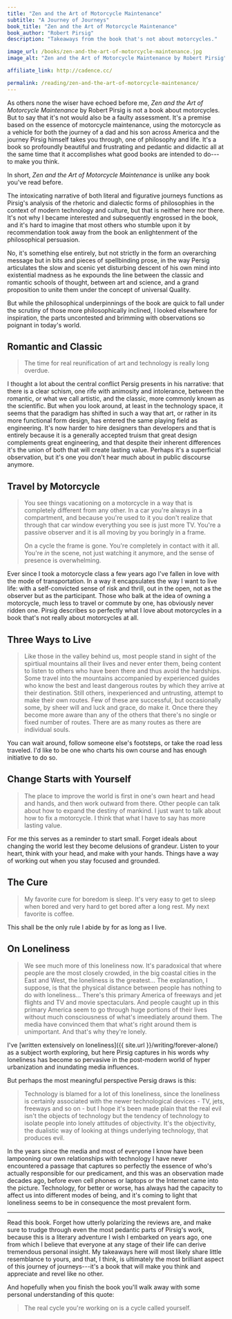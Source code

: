 ```yaml
---
title: "Zen and the Art of Motorcycle Maintenance"
subtitle: "A Journey of Journeys"
book_title: "Zen and the Art of Motorcycle Maintenance"
book_author: "Robert Pirsig"
description: "Takeaways from the book that's not about motorcycles."

image_url: /books/zen-and-the-art-of-motorcycle-maintenance.jpg
image_alt: "Zen and the Art of Motorcycle Maintenance by Robert Pirsig"

affiliate_link: http://cadence.cc/

permalink: /reading/zen-and-the-art-of-motorcycle-maintenance/
---
```


As others none the wiser have echoed before me, *Zen and the Art of Motorcycle Maintenance* by Robert Pirsig is not a book about motorcycles. But to say that it's not would also be a faulty assessment. It's a premise based on the essence of motorcycle maintenance, using the motorcycle as a vehicle for both the journey of a dad and his son across America and the journey Pirsig himself takes you through, one of philosophy and life. It's a book so profoundly beautiful and frustrating and pedantic and didactic all at the same time that it accomplishes what good books are intended to do---to make you think.

In short, *Zen and the Art of Motorcycle Maintenance* is unlike any book you've read before.

The intoxicating narrative of both literal and figurative journeys functions as Pirsig's analysis of the rhetoric and dialectic forms of philosophies in the context of modern technology and culture, but that is neither here nor there. It's not why I became interested and subsequently engrossed in the book, and it's hard to imagine that most others who stumble upon it by recommendation took away from the book an enlightenment of the philosophical persuasion.

No, it's something else entirely, but not strictly in the form an overarching message but in bits and pieces of spellbinding prose, in the way Persig articulates the slow and scenic yet disturbing descent of his own mind into existential madness as he expounds the line between the classic and romantic schools of thought, between art and science, and a grand proposition to unite them under the concept of universal Quality.

But while the philosophical underpinnings of the book are quick to fall under the scrutiny of those more philosophically inclined, I looked elsewhere for inspiration, the parts uncontested and brimming with observations so poignant in today's world.

## Romantic and Classic

> The time for real reunification of art and technology is really long overdue.

I thought a lot about the central conflict Persig presents in his narrative: that there is a clear schism, one rife with animosity and intolerance, between the romantic, or what we call artistic, and the classic, more commonly known as the scientific. But when you look around, at least in the technology space, it seems that the paradigm has shifted in such a way that art, or rather in its more functional form design, has entered the same playing field as engineering. It's now harder to hire designers than developers and that is entirely because it is a generally accepted truism that great design complements great engineering, and that despite their inherent differences it's the union of both that will create lasting value. Perhaps it's a superficial observation, but it's one you don't hear much about in public discourse anymore.

## Travel by Motorcycle

> You see things vacationing on a motorcycle in a way that is completely different from any other. In a car you're always in a compartment, and because you're used to it you don't realize that through that car window everything you see is just more TV. You're a passive observer and it is all moving by you boringly in a frame.
>
> On a cycle the frame is gone. You're completely in contact with it all. You're *in* the scene, not just watching it anymore, and the sense of presence is overwhelming.

Ever since I took a motorcycle class a few years ago I've fallen in love with the mode of transportation. In a way it encapsulates the way I want to live life: with a self-convicted sense of risk and thrill, out in the open, not as the observer but as the participant. Those who balk at the idea of owning a motorcycle, much less to travel or commute by one, has obviously never ridden one. Pirsig describes so perfectly what I love about motorcycles in a book that's not really about motorcycles at all.

## Three Ways to Live

> Like those in the valley behind us, most people stand in sight of the spirtiual mountains all their lives and never enter them, being content to listen to others who have been there and thus avoid the hardships. Some travel into the mountains accompanied by experienced guides who know the best and least dangerous routes by which they arrive at their destination. Still others, inexperienced and untrusting, attempt to make their own routes. Few of these are successful, but occasionally some, by sheer will and luck and grace, do make it. Once there they become more aware than any of the others that there's no single or fixed number of routes. There are as many routes as there are individual souls.

You can wait around, follow someone else's footsteps, or take the road less traveled. I'd like to be one who charts his own course and has enough initiative to do so.

## Change Starts with Yourself

> The place to improve the world is first in one's own heart and head and hands, and then work outward from there. Other people can talk about how to expand the destiny of mankind. I just want to talk about how to fix a motorcycle. I think that what I have to say has more lasting value.

For me this serves as a reminder to start small. Forget ideals about changing the world lest they become delusions of grandeur. Listen to your heart, think with your head, and make with your hands. Things have a way of working out when you stay focused and grounded.


## The Cure

> My favorite cure for boredom is sleep. It's very easy to get to sleep when bored and very hard to get bored after a long rest. My next favorite is coffee.

This shall be the only rule I abide by for as long as I live.

## On Loneliness

> We see much more of this loneliness now. It's paradoxical that where people are the most closely crowded, in the big coastal cities in the East and West, the loneliness is the greatest... The explanation, I suppose, is that the physical distance between people has nothing to do with loneliness... There's this primary America of freeways and jet flights and TV and movie spectaculars. And people caught up in this primary America seem to go through huge portions of their lives without much consciousness of what's imeediately around them. The media have convinced them that what's right around them is unimportant. And that's why they're lonely.

I've [written extensively on loneliness]({{ site.url }}/writing/forever-alone/) as a subject worth exploring, but here Pirsig captures in his words why loneliness has become so pervasive in the post-modern world of hyper urbanization and inundating media influences.

But perhaps the most meaningful perspective Persig draws is this:

> Technology is blamed for a lot of this loneliness, since the loneliness is certainly associated with the newer technological devices - TV, jets, freeways and so on - but I hope it's been made plain that the real evil isn't the objects of technology but the tendency of technology to isolate people into lonely attitudes of objectivity. It's the objectivity, the dualistic way of looking at things underlying technology, that produces evil.

In the years since the media and most of everyone I know have been lampooning our own relationships with technology I have never encountered a passage that captures so perfectly the essence of who's actually responsible for our predicament, and this was an observation made decades ago, before even cell phones or laptops or the Internet came into the picture. Technology, for better or worse, has always had the capacity to affect us into different modes of being, and it's coming to light that loneliness seems to be in consequence the most prevalent form.

- - -

Read this book. Forget how utterly polarizing the reviews are, and make sure to trudge through even the most pedantic parts of Pirsig's work, because this is a literary adventure I wish I embarked on years ago, one from which I believe that everyone at any stage of their life can derive tremendous personal insight. My takeaways here will most likely share little resemblance to yours, and that, I think, is ultimately the most brilliant aspect of this journey of journeys---it's a book that will make you think and appreciate and revel like no other.

And hopefully when you finish the book you'll walk away with some personal understanding of this quote:

> The real cycle you're working on is a cycle called yourself.
